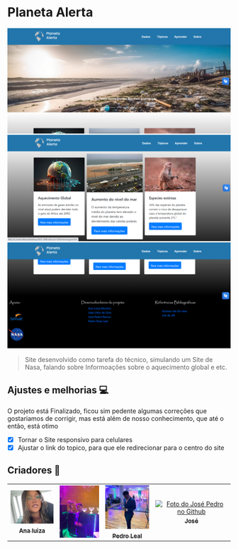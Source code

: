 # Planeta Alerta

  <img src="img p github/MicrosoftTeams-image.png">
  <img src="img p github/MicrosoftTeams-image (1).png">
  <img src="img p github/MicrosoftTeams-image (2).png">
  
<br>

> Site desenvolvido como tarefa do técnico, simulando um Site de Nasa, falando sobre Informoações sobre o aquecimento global e etc.

## Ajustes e melhorias 💻

O projeto está Finalizado, ficou sim pedente algumas correções que gostariamos de corrigir, mas está além de nosso conhecimento, que até o então, está otimo 

- [X] Tornar o Site responsivo para celulares
- [X] Ajustar o link do topico, para que ele redirecionar para o centro do site 

## Criadores 🤝

<table>
  <tr>
    <td align="center">
      <a href="https://github.com/analuizamoreira">
        <img src="img p github/ana.png" width="125px;" alt="Foto do Ana Luiza no Github"/><br>
        <sub>
          <b style="font-size: 13px;">Ana luiza</b>
        </sub>
      </a>
    </td>
    <td align="center">
      <a href="https://github.com/jv1903">
        <img src="img p github/joao.png" width="125px;" alt="Foto do João Vitor no Github"/><br>
        <sub>
          <b style="font-size: 13px;"João Vitor</b>
        </sub>
      </a>
    </td>
    <td align="center">
      <a href="https://github.com/pedrolealp7">
        <img src="img p github/pedro.png" width="125px;" alt="Foto do Pedro Leal no Github"/><br>
        <sub>
          <b style="font-size: 13px;">Pedro Leal</b>
        </sub>
      </a>
    </td>
    <td align="center">
      <a href="https://github.com/zsmtlj">
        <img src="" width="125px;" alt="Foto do José Pedro no Github"/><br>
        <sub>
          <b style="font-size: 13px;">José</b>
        </sub>
      </a>
    </td>
  </tr>
</table>
